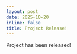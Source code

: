 ```yaml
---
layout: post
date: 2025-10-20
inline: false
title: Project Release!
---
```


Project has been released!
